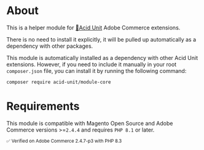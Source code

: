 # About

This is a helper module for [🧪Acid Unit](https://acid.7prism.com/) 
<span title="Magento">Adobe Commerce</span> extensions.

There is no need to install it explicitly, it will be pulled up automatically
as a dependency with other packages.

This module is automatically installed as a dependency with other Acid Unit extensions. 
However, if you need to include it manually in your root `composer.json` file, 
you can install it by running the following command:

```shell
composer require acid-unit/module-core
```

# Requirements

This module is compatible with Magento Open Source and Adobe Commerce versions >=`2.4.4`
and requires `PHP 8.1` or later.

<small>✅ Verified on Adobe Commerce 2.4.7-p3 with PHP 8.3</small>
